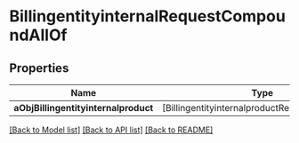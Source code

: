 # BillingentityinternalRequestCompoundAllOf

## Properties
Name | Type | Description | Notes
------------ | ------------- | ------------- | -------------
**aObjBillingentityinternalproduct** | [BillingentityinternalproductRequestCompound] |  | 

[[Back to Model list]](../README.md#documentation-for-models) [[Back to API list]](../README.md#documentation-for-api-endpoints) [[Back to README]](../README.md)


